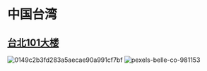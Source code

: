 # 中国台湾
## [台北101大楼](https://baike.baidu.com/item/%E5%8F%B0%E5%8C%97101%E5%A4%A7%E6%A5%BC/1945274)
![0149c2b3fd283a5aecae90a991cf7bf](https://user-images.githubusercontent.com/69446590/212611611-3a842b77-5147-4f69-a15b-cdd2adb32c03.png)
![pexels-belle-co-981153](https://user-images.githubusercontent.com/69446590/212611641-7b41528c-7430-4a72-b793-60159c83591a.jpg)
